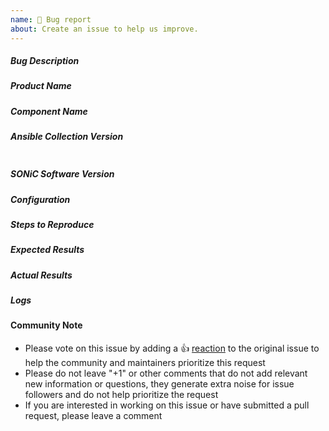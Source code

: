 ```yaml
---
name: 🐛 Bug report
about: Create an issue to help us improve.
---
```


##### Bug Description
<!--- Write a brief summary of the issue, including rationale and design decisions. -->


##### Product Name
<!--- Write the short name of the Product. -->
<!--- HINT: enterprise sonic,SFSS, SFS, etc. -->

##### Component Name
<!--- Write the short name of the module, plugin, task, or feature. -->
<!--- HINT: httpapi, cliconf, sonic_bgp, etc. -->

##### Ansible Collection Version
<!--- Paste verbatim output from "ansible-galaxy collection list dellemc.enterprise_sonic" -->
```paste below

```
##### SONiC Software Version
<!--- Enter the Product version. -->
<!--- HINT: eSONiC Software Version -->

##### Configuration
<!--- Paste verbatim output from ansible-config dump "--only-changed" -->
<!--- HINT: ansible-config dump "--only-changed" -->


##### Steps to Reproduce
<!--- Provide exact steps on how to reproduce the issue, using a minimal test case. -->


##### Expected Results
<!--- Describe the expected behavior after running the steps. -->


##### Actual Results
<!--- Describe the actual or unexpected outcome. If possible, run with extra 
verbosity (`-vvvv`). -->

##### Logs



#### Community Note

* Please vote on this issue by adding a 👍 [reaction](https://blog.github.com/2016-03-10-add-reactions-to-pull-requests-issues-and-comments/) 
  to the original issue to help the community and maintainers prioritize this request
* Please do not leave "+1" or other comments that do not add relevant new information or questions, 
  they generate extra noise for issue followers and do not help prioritize the request
* If you are interested in working on this issue or have submitted a pull request, please leave a comment